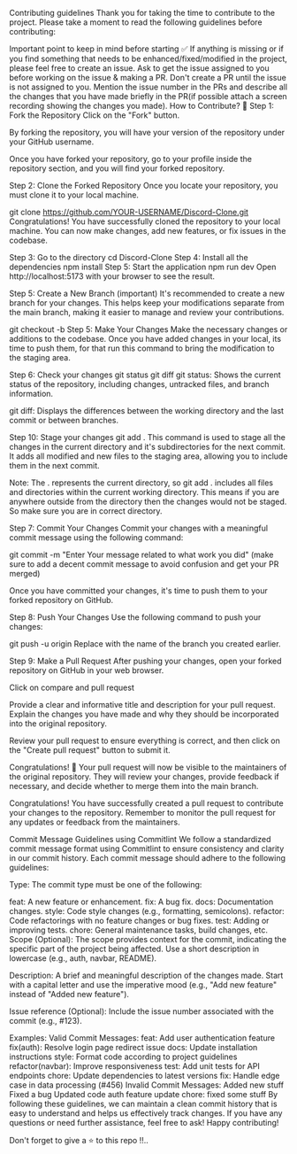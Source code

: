 Contributing guidelines
Thank you for taking the time to contribute to the project. Please take a moment to read the following guidelines before contributing:

Important point to keep in mind before starting ✅
If anything is missing or if you find something that needs to be enhanced/fixed/modified in the project, please feel free to create an issue.
Ask to get the issue assigned to you before working on the issue & making a PR.
Don't create a PR until the issue is not assigned to you.
Mention the issue number in the PRs and describe all the changes that you have made briefly in the PR(if possible attach a screen recording showing the changes you made).
How to Contribute? 🤔
Step 1: Fork the Repository
Click on the "Fork" button.

By forking the repository, you will have your version of the repository under your GitHub username.

Once you have forked your repository, go to your profile inside the repository section, and you will find your forked repository.

Step 2: Clone the Forked Repository
Once you locate your repository, you must clone it to your local machine.

git clone https://github.com/YOUR-USERNAME/Discord-Clone.git
Congratulations! You have successfully cloned the repository to your local machine. You can now make changes, add new features, or fix issues in the codebase.

Step 3: Go to the directory
cd Discord-Clone
Step 4: Install all the dependencies
npm install
Step 5: Start the application
npm run dev
Open http://localhost:5173 with your browser to see the result.

Step 5: Create a New Branch (important)
It's recommended to create a new branch for your changes. This helps keep your modifications separate from the main branch, making it easier to manage and review your contributions.

git checkout -b <branch-name>
Step 5: Make Your Changes
Make the necessary changes or additions to the codebase. Once you have added changes in your local, its time to push them, for that run this command to bring the modification to the staging area.

Step 6: Check your changes
git status
git diff
git status: Shows the current status of the repository, including changes, untracked files, and branch information.

git diff: Displays the differences between the working directory and the last commit or between branches.

Step 10: Stage your changes
git add .
This command is used to stage all the changes in the current directory and it's subdirectories for the next commit. It adds all modified and new files to the staging area, allowing you to include them in the next commit.

Note: The . represents the current directory, so git add . includes all files and directories within the current working directory. This means if you are anywhere outside from the directory then the changes would not be staged. So make sure you are in correct directory.

Step 7: Commit Your Changes
Commit your changes with a meaningful commit message using the following command:

  git commit -m "Enter Your message related to what work you did"
(make sure to add a decent commit message to avoid confusion and get your PR merged)

Once you have committed your changes, it's time to push them to your forked repository on GitHub.

Step 8: Push Your Changes
Use the following command to push your changes:

git push -u origin <branch-name>
Replace with the name of the branch you created earlier.

Step 9: Make a Pull Request
After pushing your changes, open your forked repository on GitHub in your web browser.

Click on compare and pull request

Provide a clear and informative title and description for your pull request. Explain the changes you have made and why they should be incorporated into the original repository.

Review your pull request to ensure everything is correct, and then click on the "Create pull request" button to submit it.

Congratulations! 🎉
Your pull request will now be visible to the maintainers of the original repository. They will review your changes, provide feedback if necessary, and decide whether to merge them into the main branch.

Congratulations! You have successfully created a pull request to contribute your changes to the repository. Remember to monitor the pull request for any updates or feedback from the maintainers.

Commit Message Guidelines using Commitlint
We follow a standardized commit message format using Commitlint to ensure consistency and clarity in our commit history. Each commit message should adhere to the following guidelines:

Type: The commit type must be one of the following:

feat: A new feature or enhancement.
fix: A bug fix.
docs: Documentation changes.
style: Code style changes (e.g., formatting, semicolons).
refactor: Code refactorings with no feature changes or bug fixes.
test: Adding or improving tests.
chore: General maintenance tasks, build changes, etc.
Scope (Optional): The scope provides context for the commit, indicating the specific part of the project being affected. Use a short description in lowercase (e.g., auth, navbar, README).

Description: A brief and meaningful description of the changes made. Start with a capital letter and use the imperative mood (e.g., "Add new feature" instead of "Added new feature").

Issue reference (Optional): Include the issue number associated with the commit (e.g., #123).

Examples:
Valid Commit Messages:
feat: Add user authentication feature
fix(auth): Resolve login page redirect issue
docs: Update installation instructions
style: Format code according to project guidelines
refactor(navbar): Improve responsiveness
test: Add unit tests for API endpoints
chore: Update dependencies to latest versions
fix: Handle edge case in data processing (#456)
Invalid Commit Messages:
Added new stuff
Fixed a bug
Updated code
auth feature update
chore: fixed some stuff
By following these guidelines, we can maintain a clean commit history that is easy to understand and helps us effectively track changes. If you have any questions or need further assistance, feel free to ask! Happy contributing!

Don't forget to give a ⭐ to this repo !!..
